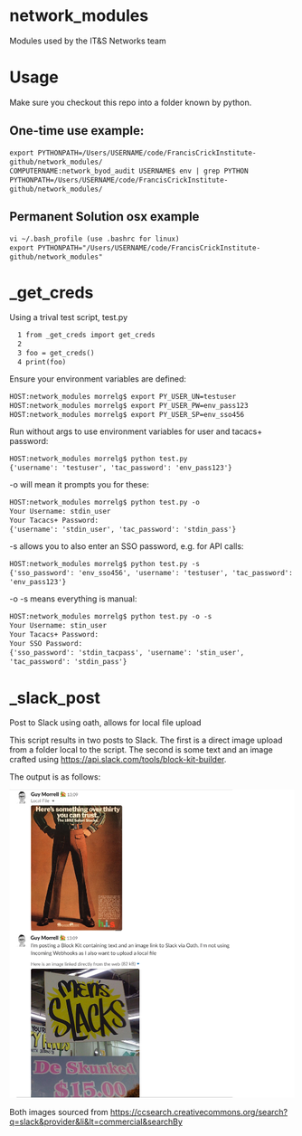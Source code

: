 # network_modules
Modules used by the IT&amp;S Networks team

# Usage
Make sure you checkout this repo into a folder known by python. 
## One-time use example:
```
export PYTHONPATH=/Users/USERNAME/code/FrancisCrickInstitute-github/network_modules/
COMPUTERNAME:network_byod_audit USERNAME$ env | grep PYTHON
PYTHONPATH=/Users/USERNAME/code/FrancisCrickInstitute-github/network_modules/
```
## Permanent Solution osx example
```
vi ~/.bash_profile (use .bashrc for linux)
export PYTHONPATH="/Users/USERNAME/code/FrancisCrickInstitute-github/network_modules"
```

# _get_creds
Using a trival test script, test.py
```
  1 from _get_creds import get_creds
  2 
  3 foo = get_creds()
  4 print(foo)
``` 
Ensure your environment variables are defined:
```
HOST:network_modules morrelg$ export PY_USER_UN=testuser
HOST:network_modules morrelg$ export PY_USER_PW=env_pass123
HOST:network_modules morrelg$ export PY_USER_SP=env_sso456
```
Run without args to use environment variables for user and tacacs+ password:
```
HOST:network_modules morrelg$ python test.py 
{'username': 'testuser', 'tac_password': 'env_pass123'}
```
-o will mean it prompts you for these:
```
HOST:network_modules morrelg$ python test.py -o
Your Username: stdin_user
Your Tacacs+ Password: 
{'username': 'stdin_user', 'tac_password': 'stdin_pass'}
```
-s allows you to also enter an SSO password, e.g. for API calls:
```
HOST:network_modules morrelg$ python test.py -s
{'sso_password': 'env_sso456', 'username': 'testuser', 'tac_password': 'env_pass123'}
```
-o -s means everything is manual:
```
HOST:network_modules morrelg$ python test.py -o -s
Your Username: stin_user
Your Tacacs+ Password: 
Your SSO Password: 
{'sso_password': 'stdin_tacpass', 'username': 'stin_user', 'tac_password': 'stdin_pass'}
```
# _slack_post
Post to Slack using oath, allows for local file upload

This script results in two posts to Slack. The first is a direct image upload from a folder local to the script. The second is some text and an image crafted using https://api.slack.com/tools/block-kit-builder. 

The output is as follows:

![Output](https://github.com/guymorrell/slack-post-oath/blob/master/readme.png)

Both images sourced from https://ccsearch.creativecommons.org/search?q=slack&provider&li&lt=commercial&searchBy
